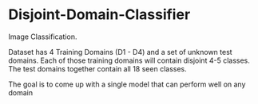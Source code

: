 # Disjoint-Domain-Classifier

Image Classification.

Dataset has 4 Training Domains (D1 - D4) and a set of unknown test domains. Each of those training domains will contain disjoint 4-5 classes. The test domains together contain all 18 seen classes.

The goal is to come up with a single model that can perform well on any domain
